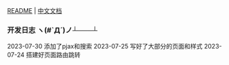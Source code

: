 
[README](README.md) | [中文文档](README_zh.md)

### 开发日志 ヽ(#`Д´)ノ┴───┴
2023-07-30  添加了pjax和搜索
2023-07-25  写好了大部分的页面和样式
2023-07-24  搭建好页面路由跳转

